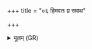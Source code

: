 +++
title = "०६ हिमवतः प्र स्रवथ"

+++
<details><summary>मूलम् (GR)</summary>

हिमवतः प्र स्रवथ  
सिन्धौ समह सङ्गमः ।  
ता आपः सर्वाः सङ्गत्य  
चक्षुः प्राणं च धत्त नः ॥
</details>